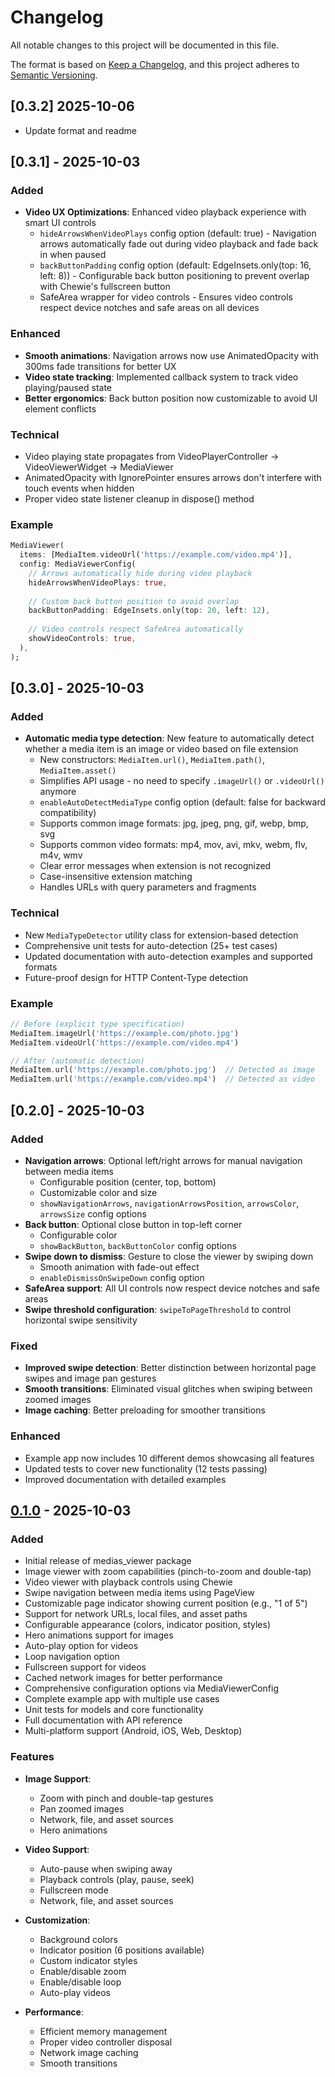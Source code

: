# Changelog

All notable changes to this project will be documented in this file.

The format is based on [Keep a Changelog](https://keepachangelog.com/en/1.0.0/),
and this project adheres to [Semantic Versioning](https://semver.org/spec/v2.0.0.html).

## [0.3.2] 2025-10-06

- Update format and readme

## [0.3.1] - 2025-10-03

### Added
- **Video UX Optimizations**: Enhanced video playback experience with smart UI controls
  - `hideArrowsWhenVideoPlays` config option (default: true) - Navigation arrows automatically fade out during video playback and fade back in when paused
  - `backButtonPadding` config option (default: EdgeInsets.only(top: 16, left: 8)) - Configurable back button positioning to prevent overlap with Chewie's fullscreen button
  - SafeArea wrapper for video controls - Ensures video controls respect device notches and safe areas on all devices

### Enhanced
- **Smooth animations**: Navigation arrows now use AnimatedOpacity with 300ms fade transitions for better UX
- **Video state tracking**: Implemented callback system to track video playing/paused state
- **Better ergonomics**: Back button position now customizable to avoid UI element conflicts

### Technical
- Video playing state propagates from VideoPlayerController → VideoViewerWidget → MediaViewer
- AnimatedOpacity with IgnorePointer ensures arrows don't interfere with touch events when hidden
- Proper video state listener cleanup in dispose() method

### Example
```dart
MediaViewer(
  items: [MediaItem.videoUrl('https://example.com/video.mp4')],
  config: MediaViewerConfig(
    // Arrows automatically hide during video playback
    hideArrowsWhenVideoPlays: true,
    
    // Custom back button position to avoid overlap
    backButtonPadding: EdgeInsets.only(top: 20, left: 12),
    
    // Video controls respect SafeArea automatically
    showVideoControls: true,
  ),
);
```

## [0.3.0] - 2025-10-03

### Added
- **Automatic media type detection**: New feature to automatically detect whether a media item is an image or video based on file extension
  - New constructors: `MediaItem.url()`, `MediaItem.path()`, `MediaItem.asset()`
  - Simplifies API usage - no need to specify `.imageUrl()` or `.videoUrl()` anymore
  - `enableAutoDetectMediaType` config option (default: false for backward compatibility)
  - Supports common image formats: jpg, jpeg, png, gif, webp, bmp, svg
  - Supports common video formats: mp4, mov, avi, mkv, webm, flv, m4v, wmv
  - Clear error messages when extension is not recognized
  - Case-insensitive extension matching
  - Handles URLs with query parameters and fragments

### Technical
- New `MediaTypeDetector` utility class for extension-based detection
- Comprehensive unit tests for auto-detection (25+ test cases)
- Updated documentation with auto-detection examples and supported formats
- Future-proof design for HTTP Content-Type detection

### Example
```dart
// Before (explicit type specification)
MediaItem.imageUrl('https://example.com/photo.jpg')
MediaItem.videoUrl('https://example.com/video.mp4')

// After (automatic detection)
MediaItem.url('https://example.com/photo.jpg')  // Detected as image
MediaItem.url('https://example.com/video.mp4')  // Detected as video
```

## [0.2.0] - 2025-10-03

### Added
- **Navigation arrows**: Optional left/right arrows for manual navigation between media items
  - Configurable position (center, top, bottom)
  - Customizable color and size
  - `showNavigationArrows`, `navigationArrowsPosition`, `arrowsColor`, `arrowsSize` config options
- **Back button**: Optional close button in top-left corner
  - Configurable color
  - `showBackButton`, `backButtonColor` config options
- **Swipe down to dismiss**: Gesture to close the viewer by swiping down
  - Smooth animation with fade-out effect
  - `enableDismissOnSwipeDown` config option
- **SafeArea support**: All UI controls now respect device notches and safe areas
- **Swipe threshold configuration**: `swipeToPageThreshold` to control horizontal swipe sensitivity

### Fixed
- **Improved swipe detection**: Better distinction between horizontal page swipes and image pan gestures
- **Smooth transitions**: Eliminated visual glitches when swiping between zoomed images
- **Image caching**: Better preloading for smoother transitions

### Enhanced
- Example app now includes 10 different demos showcasing all features
- Updated tests to cover new functionality (12 tests passing)
- Improved documentation with detailed examples

## [0.1.0] - 2025-10-03

### Added
- Initial release of medias_viewer package
- Image viewer with zoom capabilities (pinch-to-zoom and double-tap)
- Video viewer with playback controls using Chewie
- Swipe navigation between media items using PageView
- Customizable page indicator showing current position (e.g., "1 of 5")
- Support for network URLs, local files, and asset paths
- Configurable appearance (colors, indicator position, styles)
- Hero animations support for images
- Auto-play option for videos
- Loop navigation option
- Fullscreen support for videos
- Cached network images for better performance
- Comprehensive configuration options via MediaViewerConfig
- Complete example app with multiple use cases
- Unit tests for models and core functionality
- Full documentation with API reference
- Multi-platform support (Android, iOS, Web, Desktop)

### Features
- **Image Support**: 
  - Zoom with pinch and double-tap gestures
  - Pan zoomed images
  - Network, file, and asset sources
  - Hero animations
  
- **Video Support**: 
  - Auto-pause when swiping away
  - Playback controls (play, pause, seek)
  - Fullscreen mode
  - Network, file, and asset sources
  
- **Customization**: 
  - Background colors
  - Indicator position (6 positions available)
  - Custom indicator styles
  - Enable/disable zoom
  - Enable/disable loop
  - Auto-play videos
  
- **Performance**: 
  - Efficient memory management
  - Proper video controller disposal
  - Network image caching
  - Smooth transitions

[0.1.0]: https://github.com/yourusername/medias_viewer/releases/tag/v0.1.0
